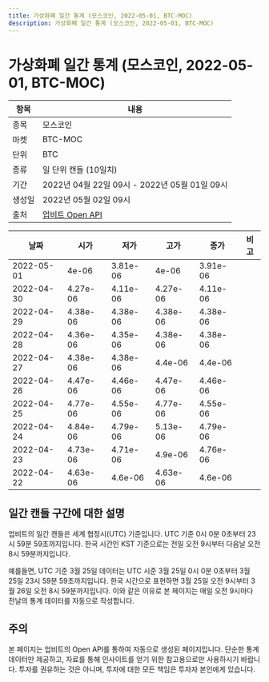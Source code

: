 ```yaml
---
title: 가상화폐 일간 통계 (모스코인, 2022-05-01, BTC-MOC)
description: 가상화폐 일간 통계 (모스코인, 2022-05-01, BTC-MOC)
---
```



가상화폐 일간 통계 (모스코인, 2022-05-01, BTC-MOC)
===

|항목|내용|
|--|--|
|종목|모스코인|
|마켓|BTC-MOC|
|단위|BTC|
|종류|일 단위 캔들 (10일치)|
|기간|2022년 04월 22일 09시 - 2022년 05월 01일 09시|
|생성일|2022년 05월 02일 09시|
|출처|[업비트 Open API](https://docs.upbit.com)|


|날짜|시가|저가|고가|종가|비고|
|--|--|--|--|--|--|
|2022-05-01|4e-06|3.81e-06|4e-06|3.91e-06|    |
|2022-04-30|4.27e-06|4.11e-06|4.27e-06|4.11e-06|    |
|2022-04-29|4.38e-06|4.38e-06|4.38e-06|4.38e-06|    |
|2022-04-28|4.36e-06|4.35e-06|4.38e-06|4.38e-06|    |
|2022-04-27|4.38e-06|4.38e-06|4.4e-06|4.4e-06|    |
|2022-04-26|4.47e-06|4.46e-06|4.47e-06|4.46e-06|    |
|2022-04-25|4.77e-06|4.55e-06|4.77e-06|4.55e-06|    |
|2022-04-24|4.84e-06|4.79e-06|5.13e-06|4.79e-06|    |
|2022-04-23|4.73e-06|4.71e-06|4.9e-06|4.76e-06|    |
|2022-04-22|4.63e-06|4.6e-06|4.63e-06|4.6e-06|    |


일간 캔들 구간에 대한 설명
---


업비트의 일간 캔들은 세계 협정시(UTC) 기준입니다. 
UTC 기준 0시 0분 0초부터 23시 59분 59초까지입니다. 
한국 시간인 KST 기준으로는 전일 오전 9시부터 다음날 오전 8시 59분까지입니다. 


예를들면, UTC 기준 3월 25일 데이터는 UTC 시준 3월 25일 0시 0분 0초부터 3월 25일 23시 59분 59초까지입니다. 
한국 시간으로 표현하면 3월 25일 오전 9시부터 3월 26일 오전 8시 59분까지입니다. 
이와 같은 이유로 본 페이지는 매일 오전 9시마다 전날의 통계 데이터를 자동으로 작성합니다. 


주의
---


본 페이지는 업비트의 Open API를 통하여 자동으로 생성된 페이지입니다. 
단순한 통계 데이터만 제공하고, 자료를 통해 인사이트를 얻기 위한 참고용으로만 사용하시기 바랍니다. 
투자를 권유하는 것은 아니며, 투자에 대한 모든 책임은 투자자 본인에게 있습니다. 
